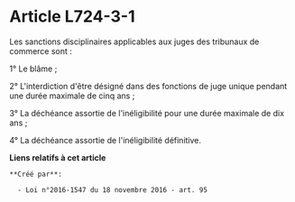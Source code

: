 # Article L724-3-1

Les sanctions disciplinaires applicables aux juges des tribunaux de commerce sont :

1° Le blâme ;

2° L'interdiction d'être désigné dans des fonctions de juge unique pendant une durée maximale de cinq ans ;

3° La déchéance assortie de l'inéligibilité pour une durée maximale de dix ans ;

4° La déchéance assortie de l'inéligibilité définitive.

**Liens relatifs à cet article**

	**Créé par**:

	  - Loi n°2016-1547 du 18 novembre 2016 - art. 95
